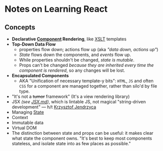 # Notes on Learning React

## Concepts
- **Declarative [Component](/docs/Components.md) Rendering**, like [XSLT](https://en.wikipedia.org/wiki/XSLT) templates
- **Top-Down Data Flow**
  - properties flow down; actions flow up (aka _"data down, actions up"_)
  - _State_ flows down the components, and _events_ flow up.
  - While properties shouldn't be changed, _state is mutable_.
  - Props can't be changed _because they are inherited every time the component is rendered_, so any changes will be lost.
- **Encapsulated Components**
  - AKA "Unification of necessary template-y bits": `HTML`, `JS` and often `CSS` for a component are managed together, rather than silo'd by file type.
- "It's not a ~~tumor~~ framework" (It's a view rendering library)
- JSX _(see [JSX.md](/docs/JSX.md))_, which is lintable JS, not magical "string-driven development" — h/t [Krzysztof Jendrzyca](https://github.com/kjendrzyca)
- Managing [State](/docs/State.md)
- Context
- Immutable data
- Virtual DOM
- The distinction between state and props can be useful: it makes clear what state the component owns. "It's best to keep most components stateless, and isolate state into as few places as possible."
